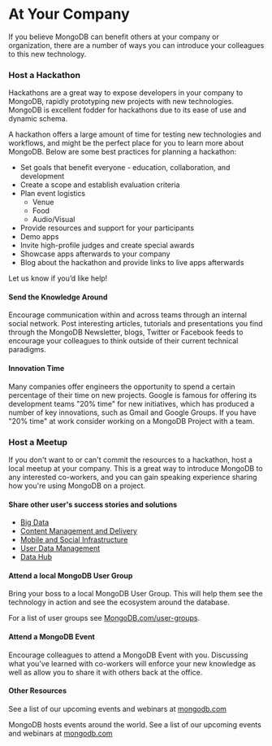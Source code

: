 At Your Company
================================

If you believe MongoDB can benefit others at your company or organization, there are a number of ways you can introduce your colleagues
to this new technology. 

### Host a Hackathon

Hackathons are a great way to expose developers in your company to MongoDB, rapidly prototyping 
new projects with new technologies. MongoDB is excellent fodder for hackathons due to its ease of use
and dynamic schema. 

A hackathon offers a large amount of time for testing new technologies and workflows, 
and might be the perfect place for you to learn more about MongoDB. Below are some best 
practices for planning a hackathon:

* Set goals that benefit everyone - education, collaboration, and development
* Create a scope and establish evaluation criteria
* Plan event logistics
    * Venue
    * Food
    * Audio/Visual
* Provide resources and support for your participants
* Demo apps
* Invite high-profile judges and create special awards
* Showcase apps afterwards to your company
* Blog about the hackathon and provide links to live apps afterwards

Let us know if you’d like help!

#### Send the Knowledge Around 

Encourage communication within and across 
teams through an internal social network. Post interesting articles, 
tutorials and presentations you find through the MongoDB Newsletter, blogs, 
Twitter or Facebook feeds to encourage your colleagues to think outside of their current technical paradigms. 


#### Innovation Time

Many companies offer engineers the opportunity to spend a certain 
percentage of their time on new projects. Google is famous for offering 
its development teams "20% time" for new initiatives, which has produced a 
number of key innovations, such as Gmail and Google Groups. If you have "20% time" at work
consider working on a MongoDB Project with a team. 

### Host a Meetup

If you don't want to or can't commit the resources to a hackathon, host a local meetup at 
your company. This is a great way to introduce MongoDB to any interested co-workers, 
and you can gain speaking experience sharing how you're using MongoDB on a project.

#### Share other user's success stories and solutions

* [Big Data](http://www.mongodb.com/solutions/big-data)
* [Content Management and Delivery](http://www.mongodb.com/solutions/content-management-and-delivery)
* [Mobile and Social Infrastructure](http://www.mongodb.com/solutions/mobile-and-social-infrastructure)
* [User Data Management](http://www.mongodb.com/solutions/user-data-management)
* [Data Hub](http://www.mongodb.com/solutions/data-hub)

#### Attend a local MongoDB User Group

Bring your boss to a local MongoDB User Group. This will help them see the technology in action and see the ecosystem around the database.

For a list of user groups see [MongoDB.com/user-groups](http://www.mongodb.com/user-groups).

#### Attend a MongoDB Event

Encourage colleagues to attend a MongoDB Event with you. Discussing what you've learned with co-workers will enforce your new knowledge as well as allow you to share it with others back at the office.

#### Other Resources
See a list of our upcoming events and webinars at [mongodb.com](http://www.mongodb.com/events)

MongoDB hosts events around the world. See a list of our upcoming events and webinars at [mongodb.com](http://www.mongodb.com/events)

